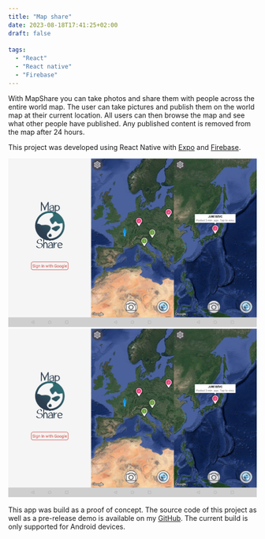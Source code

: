 ```yaml
---
title: "Map share"
date: 2023-08-18T17:41:25+02:00
draft: false

tags:
  - "React"
  - "React native"
  - "Firebase"
---
```


With MapShare you can take photos and share them with people across
the entire world map. The user can take pictures and publish them on
the world map at their current location. All users can then browse
the map and see what other people have published. Any published
content is removed from the map after 24 hours.

This project was developed using React Native with
[Expo](https://expo.io/) and [Firebase](https://firebase.google.com/).

![Image alt](/map-share.png)
<img src="/map-share.png"/>

This app was build as a proof of concept. The source code of this
project as well as a pre-release demo is available on my
[GitHub](https://github.com/JureBevc/mapshare). The
current build is only supported for Android devices.

